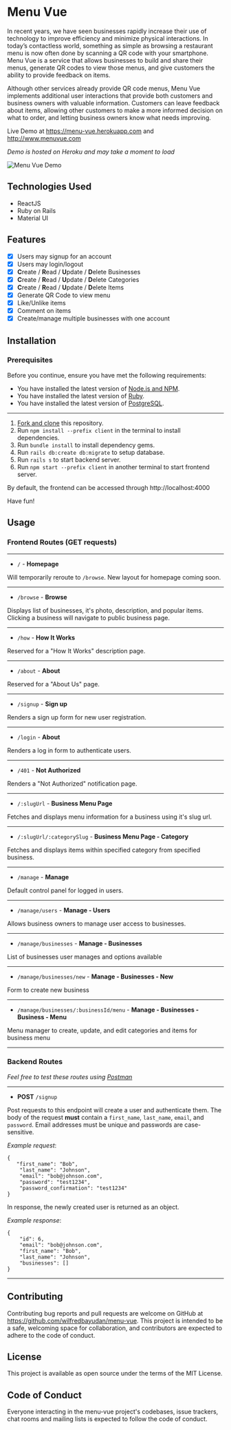 # Menu Vue

In recent years, we have seen businesses rapidly increase their use of technology to improve efficiency and minimize physical interactions. In today’s contactless world, something as simple as browsing a restaurant menu is now often done by scanning a QR code with your smartphone. Menu Vue is a service that allows businesses to build and share their menus, generate QR codes to view those menus, and give customers the ability to provide feedback on items.

Although other services already provide QR code menus, Menu Vue implements additional user interactions that provide both customers and business owners with valuable information. Customers can leave feedback about items, allowing other customers to make a more informed decision on what to order, and letting business owners know what needs improving.

Live Demo at https://menu-vue.herokuapp.com and http://www.menuvue.com

*Demo is hosted on Heroku and may take a moment to load*

![Menu Vue Demo](preview.gif)

## Technologies Used
* ReactJS
* Ruby on Rails
* Material UI

## Features
- [x] Users may signup for an account
- [x] Users may login/logout
- [x] **C**reate / **R**ead / **U**pdate / **D**elete Businesses
- [x] **C**reate / **R**ead / **U**pdate / **D**elete Categories
- [x]  **C**reate / **R**ead / **U**pdate / **D**elete Items
- [x] Generate QR Code to view menu
- [x] Like/Unlike items
- [x] Comment on items
- [x] Create/manage multiple businesses with one account

## Installation
### Prerequisites
Before you continue, ensure you have met the following requirements:
* You have installed the latest version of [Node.js and NPM](https://docs.npmjs.com/downloading-and-installing-node-js-and-npm).
* You have installed the latest version of [Ruby](https://www.ruby-lang.org/en/documentation/installation/).
* You have installed the latest version of [PostgreSQL](https://www.postgresql.org).
---
1. [Fork and clone](https://github.com/wilfredbayudan/menu-vue/fork) this repository.
2. Run `npm install --prefix client` in the terminal to install dependencies.
3. Run `bundle install` to install dependency gems.
4. Run `rails db:create db:migrate` to setup database.
5. Run `rails s` to start backend server.
6. Run `npm start --prefix client` in another terminal to start frontend server.

By default, the frontend can be accessed through http://localhost:4000

Have fun!

## Usage

### Frontend Routes (GET requests)
---
* `/` - **Homepage**

Will temporarily reroute to `/browse`. New layout for homepage coming soon.

-----

* `/browse` - **Browse**

Displays list of businesses, it's photo, description, and popular items. Clicking a business will navigate to public business page.

-----

* `/how` - **How It Works**

Reserved for a "How It Works" description page.

-----

* `/about` - **About**

Reserved for a "About Us" page.

-----

* `/signup` - **Sign up**

Renders a sign up form for new user registration.

-----

* `/login` - **About**

Renders a log in form to authenticate users.

-----

* `/401` - **Not Authorized**

Renders a "Not Authorized" notification page.

-----

* `/:slugUrl` - **Business Menu Page**

Fetches and displays menu information for a business using it's slug url.

-----

* `/:slugUrl/:categorySlug` - **Business Menu Page - Category**

Fetches and displays items within specified category from specified business.

-----

* `/manage` - **Manage**

Default control panel for logged in users.

-----

* `/manage/users` - **Manage - Users**

Allows business owners to manage user access to businesses.

-----

* `/manage/businesses` - **Manage - Businesses**

List of businesses user manages and options available

-----

* `/manage/businesses/new` - **Manage - Businesses - New**

Form to create new business

-----

* `/manage/businesses/:businessId/menu` - **Manage - Businesses - Business - Menu**

Menu manager to create, update, and edit categories and items for business menu

-----

### Backend Routes

*Feel free to test these routes using [Postman](https://www.postman.com/)*

---

* **POST** `/signup`

Post requests to this endpoint will create a user and authenticate them. The body of the request **must** contain a `first_name`, `last_name`, `email`, and `password`. Email addresses must be unique and passwords are case-sensitive.

*Example request*:
```
{
   "first_name": "Bob",
    "last_name": "Johnson",
    "email": "bob@johnson.com",
    "password": "test1234",
    "password_confirmation": "test1234"
}
```

In response, the newly created user is returned as an object.

*Example response*:
```
{
    "id": 6,
    "email": "bob@johnson.com",
    "first_name": "Bob",
    "last_name": "Johnson",
    "businesses": []
}
```
-----


## Contributing

Contributing bug reports and pull requests are welcome on GitHub at https://github.com/wilfredbayudan/menu-vue. This project is intended to be a safe, welcoming space for collaboration, and contributors are expected to adhere to the code of conduct.

## License

This project is available as open source under the terms of the MIT License.

## Code of Conduct

Everyone interacting in the menu-vue project's codebases, issue trackers, chat rooms and mailing lists is expected to follow the code of conduct.